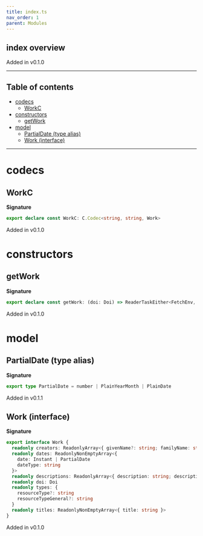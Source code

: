 ```yaml
---
title: index.ts
nav_order: 1
parent: Modules
---
```


## index overview

Added in v0.1.0

---

<h2 class="text-delta">Table of contents</h2>

- [codecs](#codecs)
  - [WorkC](#workc)
- [constructors](#constructors)
  - [getWork](#getwork)
- [model](#model)
  - [PartialDate (type alias)](#partialdate-type-alias)
  - [Work (interface)](#work-interface)

---

# codecs

## WorkC

**Signature**

```ts
export declare const WorkC: C.Codec<string, string, Work>
```

Added in v0.1.0

# constructors

## getWork

**Signature**

```ts
export declare const getWork: (doi: Doi) => ReaderTaskEither<FetchEnv, unknown, Work>
```

Added in v0.1.0

# model

## PartialDate (type alias)

**Signature**

```ts
export type PartialDate = number | PlainYearMonth | PlainDate
```

Added in v0.1.1

## Work (interface)

**Signature**

```ts
export interface Work {
  readonly creators: ReadonlyArray<{ givenName?: string; familyName: string } | { name: string }>
  readonly dates: ReadonlyNonEmptyArray<{
    date: Instant | PartialDate
    dateType: string
  }>
  readonly descriptions: ReadonlyArray<{ description: string; descriptionType: string }>
  readonly doi: Doi
  readonly types: {
    resourceType?: string
    resourceTypeGeneral?: string
  }
  readonly titles: ReadonlyNonEmptyArray<{ title: string }>
}
```

Added in v0.1.0
